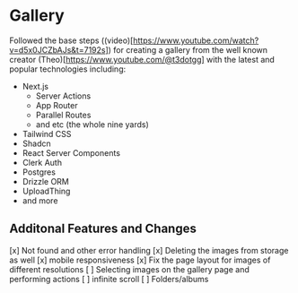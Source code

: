# Gallery

Followed the base steps ((video)[https://www.youtube.com/watch?v=d5x0JCZbAJs&t=7192s]) for creating a gallery from the well known creator (Theo)[https://www.youtube.com/@t3dotgg] with the latest and popular technologies including:
- Next.js
    - Server Actions
    - App Router
    - Parallel Routes
    - and etc (the whole nine yards)
- Tailwind CSS
- Shadcn
- React Server Components
- Clerk Auth
- Postgres
- Drizzle ORM
- UploadThing
- and more

## Additonal Features and Changes
[x] Not found and other error handling
[x] Deleting the images from storage as well
[x] mobile responsiveness
[x] Fix the page layout for images of different resolutions
[ ] Selecting images on the gallery page and performing actions
[ ] infinite scroll
[ ] Folders/albums

